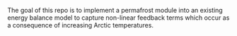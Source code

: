The goal of this repo is to implement a permafrost module into an existing energy balance model to capture non-linear feedback terms
which occur as a consequence of increasing Arctic temperatures. 
